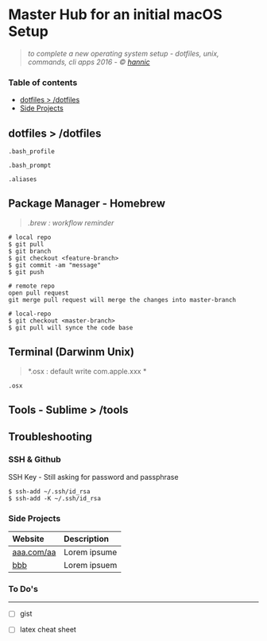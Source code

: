 # Master Hub for an initial macOS Setup 
> *to complete a new operating system setup - dotfiles, unix, commands, cli apps*
> *2016 - &copy; [hannic](http://hannic.github.io)*



### Table of contents
- [dotfiles > /dotfiles](#dotfiles)
- [Side Projects](#side-projects)



## dotfiles > /dotfiles

    .bash_profile
    
    .bash_prompt
    
    .aliases





## Package Manager - Homebrew 
    
> *.brew : workflow reminder* 
     
    # local repo
    $ git pull
    $ git branch
    $ git checkout <feature-branch>
    $ git commit -am "message"
    $ git push 

    # remote repo 
    open pull request
    git merge pull request will merge the changes into master-branch

    # local-repo
    $ git checkout <master-branch>
    $ git pull will synce the code base 






## Terminal (Darwinm Unix)

> *.osx : default write com.apple.xxx * 

    .osx 



## Tools - Sublime > /tools

    



## Troubleshooting 

### SSH & Github 
SSH Key - Still asking for password and passphrase

    $ ssh-add ~/.ssh/id_rsa
    $ ssh-add -K ~/.ssh/id_rsa



### Side Projects

| Website | Description |
| :------ |:----------- |
| [aaa.com/aa](http://aaa.com/aaa/) | Lorem ipsume |
| [bbb](http://bbb.com) | Lorem ipsuem|


### To Do's
------------

- [ ] gist  
- [ ] latex cheat sheet  




